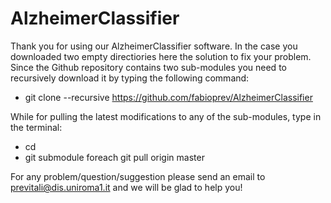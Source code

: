 AlzheimerClassifier
=========

Thank you for using our AlzheimerClassifier software. In the case you downloaded two empty
directiories here the solution to fix your problem. Since the Github repository contains two
sub-modules you need to recursively download it by typing the following command:

  - git clone --recursive https://github.com/fabioprev/AlzheimerClassifier

While for pulling the latest modifications to any of the sub-modules, type in the terminal:

  - cd <AlzheimerClassifier-root>
  - git submodule foreach git pull origin master

For any problem/question/suggestion please send an email to previtali@dis.uniroma1.it and
we will be glad to help you!
